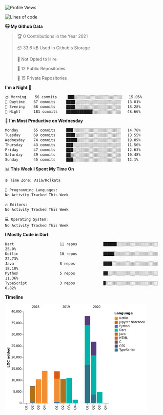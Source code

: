 <!--START_SECTION:waka-->
![Profile Views](http://img.shields.io/badge/Profile%20Views-9-blue)

![Lines of code](https://img.shields.io/badge/From%20Hello%20World%20I%27ve%20Written-138551%20lines%20of%20code-blue)

**🐱 My Github Data** 

> 🏆 0 Contributions in the Year 2021
 > 
> 📦 33.6 kB Used in Github's Storage 
 > 
> 🚫 Not Opted to Hire
 > 
> 📜 12 Public Repositories 
 > 
> 🔑 15 Private Repositories  
 > 
**I'm a Night 🦉** 

```text
🌞 Morning    56 commits     ███░░░░░░░░░░░░░░░░░░░░░░   15.05% 
🌆 Daytime    67 commits     ████░░░░░░░░░░░░░░░░░░░░░   18.01% 
🌃 Evening    68 commits     ████░░░░░░░░░░░░░░░░░░░░░   18.28% 
🌙 Night      181 commits    ████████████░░░░░░░░░░░░░   48.66%

```
📅 **I'm Most Productive on Wednesday** 

```text
Monday       55 commits     ███░░░░░░░░░░░░░░░░░░░░░░   14.78% 
Tuesday      69 commits     ████░░░░░░░░░░░░░░░░░░░░░   18.55% 
Wednesday    74 commits     █████░░░░░░░░░░░░░░░░░░░░   19.89% 
Thursday     43 commits     ███░░░░░░░░░░░░░░░░░░░░░░   11.56% 
Friday       47 commits     ███░░░░░░░░░░░░░░░░░░░░░░   12.63% 
Saturday     39 commits     ██░░░░░░░░░░░░░░░░░░░░░░░   10.48% 
Sunday       45 commits     ███░░░░░░░░░░░░░░░░░░░░░░   12.1%

```


📊 **This Week I Spent My Time On** 

```text
⌚︎ Time Zone: Asia/Kolkata

💬 Programming Languages: 
No Activity Tracked This Week

🔥 Editors: 
No Activity Tracked This Week

💻 Operating System: 
No Activity Tracked This Week

```

**I Mostly Code in Dart** 

```text
Dart                     11 repos            ██████░░░░░░░░░░░░░░░░░░░   25.0% 
Kotlin                   10 repos            █████░░░░░░░░░░░░░░░░░░░░   22.73% 
Java                     8 repos             ████░░░░░░░░░░░░░░░░░░░░░   18.18% 
Python                   5 repos             ██░░░░░░░░░░░░░░░░░░░░░░░   11.36% 
TypeScript               3 repos             █░░░░░░░░░░░░░░░░░░░░░░░░   6.82%

```


**Timeline**

![Chart not found](https://raw.githubusercontent.com/prabhatdev/prabhatdev/master/charts/bar_graph.png) 


<!--END_SECTION:waka-->

